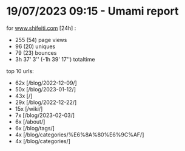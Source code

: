 # 19/07/2023 09:15 - Umami report
for www.shifeiti.com [24h] :

 - 255 (54) page views
 - 96 (20) uniques
 - 79 (23) bounces
 - 3h 37' 3'' (-1h 39' 17'') totaltime


top 10 urls:
 - 62x [/blog/2022-12-09/]
 - 50x [/blog/2023-01-12/]
 - 43x [/]
 - 29x [/blog/2022-12-22/]
 - 15x [/wiki/]
 - 7x [/blog/2023-02-03/]
 - 6x [/about/]
 - 6x [/blog/tags/]
 - 4x [/blog/categories/%E6%8A%80%E6%9C%AF/]
 - 4x [/blog/categories/]



